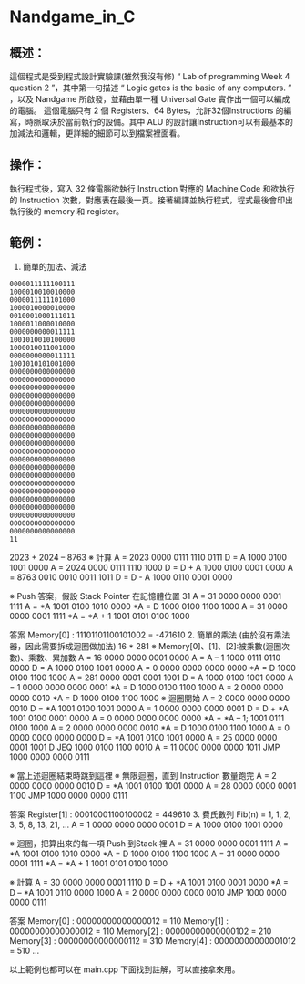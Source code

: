 # Nandgame_in_C


## 概述：
這個程式是受到程式設計實驗課(雖然我沒有修) “ Lab of programming Week 4 question 2 ”，其中第一句描述 “ Logic gates is the basic of any computers. ” ，以及 Nandgame 所啟發，並藉由單一種 Universal Gate 實作出一個可以編成的電腦。
這個電腦只有 2 個 Registers、64 Bytes，允許32個Instructions 的編寫，時脈取決於當前執行的設備。其中 ALU 的設計讓Instruction可以有最基本的加減法和邏輯，更詳細的細節可以到檔案裡面看。

## 操作：
執行程式後，寫入 32 條電腦欲執行 Instruction 對應的 Machine Code 和欲執行的 Instruction 次數，對應表在最後一頁。接著編譯並執行程式，程式最後會印出執行後的 memory 和 register。

## 範例：
1.	簡單的加法、減法
```
0000011111100111
1000010010010000
0000011111101000
1000010000010000
0010001000111011
1000011000010000
0000000000011111
1001010010100000
1000010011001000
0000000000011111
1001010101001000
0000000000000000
0000000000000000
0000000000000000
0000000000000000
0000000000000000
0000000000000000
0000000000000000
0000000000000000
0000000000000000
0000000000000000
0000000000000000
0000000000000000
0000000000000000
0000000000000000
0000000000000000
0000000000000000
0000000000000000
0000000000000000
0000000000000000
0000000000000000
0000000000000000
11
```
2023 + 2024 – 8763
※	計算
A = 2023			0000 0111 1110 0111
D = A				1000 0100 1001 0000
A = 2024			0000 0111 1110 1000
D = D + A			1000 0100 0001 0000
A = 8763			0010 0010 0011 1011
D = D - A			1000 0110 0001 0000

※	Push 答案，假設 Stack Pointer 在記憶體位置 31
A = 31				0000 0000 0001 1111
A = *A				1001 0100 1010 0000
*A = D				1000 0100 1100 1000
A = 31				0000 0000 0001 1111
*A = *A + 1		1001 0101 0100 1000

答案 Memory[0] : 11101101100101002 = -471610
2.	簡單的乘法 (由於沒有乘法器，因此需要拆成迴圈做加法)
16 * 281
※	Memory[0]、[1]、[2]:被乘數(迴圈次數)、乘數、累加數
A = 16				0000 0000 0001 0000
A = A – 1			1000 0111 0110 0000
D = A				1000 0100 1001 0000
A = 0				0000 0000 0000 0000
*A = D				1000 0100 1100 1000
A = 281			0000 0001 0001 1001
D = A				1000 0100 1001 0000
A = 1				0000 0000 0000 0001
*A = D				1000 0100 1100 1000
A = 2				0000 0000 0000 0010
*A = D				1000 0100 1100 1000
※	迴圈開始
A = 2				0000 0000 0000 0010
D = *A				1001 0100 1001 0000
A = 1				0000 0000 0000 0001
D = D + *A			1001 0100 0001 0000
A = 0				0000 0000 0000 0000
*A = *A – 1;		1001 0111 0100 1000
A = 2				0000 0000 0000 0010
*A = D				1000 0100 1100 1000
A = 0				0000 0000 0000 0000
D = *A				1001 0100 1001 0000
A = 25				0000 0000 0001 1001
D JEQ				1000 0100 1100 0010
A = 11				0000 0000 0000 1011
JMP					1000 0000 0000 0111

※	當上述迴圈結束時跳到這裡
※	無限迴圈，直到 Instruction 數量跑完
A = 2				0000 0000 0000 0010
D = *A				1001 0100 1001 0000
A = 28				0000 0000 0001 1100
JMP					1000 0000 0000 0111

答案 Register[1] : 00010001100100002 = 449610
3.	費氏數列
Fib(n) = 1, 1, 2, 3, 5, 8, 13, 21, …
A = 1				0000 0000 0000 0001
D = A				1000 0100 1001 0000

※	迴圈，把算出來的每一項 Push 到Stack 裡
A = 31				0000 0000 0001 1111
A = *A				1001 0100 1010 0000
*A = D				1000 0100 1100 1000
A = 31				0000 0000 0001 1111
*A = *A + 1		1001 0101 0100 1000

※	計算
A = 30				0000 0000 0001 1110
D = D + *A			1001 0100 0001 0000
*A = D – *A		1001 0110 0000 1000
A = 2				0000 0000 0000 0010
JMP					1000 0000 0000 0111

答案 	Memory[0] : 00000000000000012 = 110
Memory[1] : 00000000000000012 = 110
Memory[2] : 00000000000000102 = 210
Memory[3] : 00000000000000112 = 310
Memory[4] : 00000000000001012 = 510 …



以上範例也都可以在 main.cpp 下面找到註解，可以直接拿來用。


